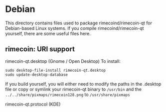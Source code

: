 
Debian
====================
This directory contains files used to package rimecoind/rimecoin-qt
for Debian-based Linux systems. If you compile rimecoind/rimecoin-qt yourself, there are some useful files here.

## rimecoin: URI support ##


rimecoin-qt.desktop  (Gnome / Open Desktop)
To install:

	sudo desktop-file-install rimecoin-qt.desktop
	sudo update-desktop-database

If you build yourself, you will either need to modify the paths in
the .desktop file or copy or symlink your rimecoin-qt binary to `/usr/bin`
and the `../../share/pixmaps/rimecoin128.png` to `/usr/share/pixmaps`

rimecoin-qt.protocol (KDE)

